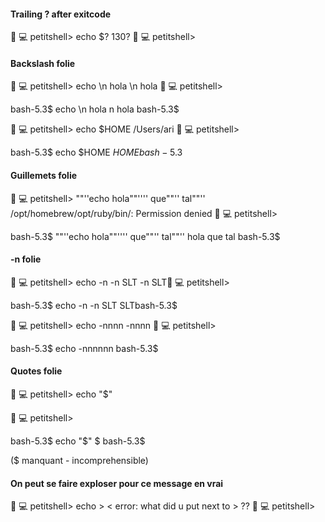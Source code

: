 #### Trailing ? after exitcode

🥸 💻 petitshell> echo $?
130?
🥸 💻 petitshell>

#### Backslash folie

🥸 💻 petitshell> echo \n hola
\n hola
🥸 💻 petitshell>

bash-5.3$ echo \n hola
n hola
bash-5.3$

🥸 💻 petitshell> echo \$HOME
\/Users/ari
🥸 💻 petitshell>

bash-5.3$ echo \$HOME
$HOME
bash-5.3$

#### Guillemets folie

🥸 💻 petitshell> ""''echo hola""'''' que""'' tal""''
/opt/homebrew/opt/ruby/bin/: Permission denied
🥸 💻 petitshell>

bash-5.3$ ""''echo hola""'''' que""'' tal""''
hola que tal
bash-5.3$

#### -n folie

🥸 💻 petitshell> echo -n -n SLT
-n SLT🥸 💻 petitshell>

bash-5.3$ echo -n -n SLT
SLTbash-5.3$

🥸 💻 petitshell> echo -nnnn
-nnnn
🥸 💻 petitshell>

bash-5.3$ echo -nnnnnn
bash-5.3$

#### Quotes folie

🥸 💻 petitshell> echo "$"

🥸 💻 petitshell>

bash-5.3$ echo "$"
$
bash-5.3$

($ manquant - incomprehensible)

#### On peut se faire exploser pour ce message en vrai

🥸 💻 petitshell> echo > <
error: what did u put next to > ??
🥸 💻 petitshell>
